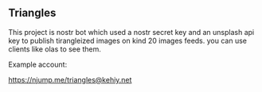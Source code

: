 ## Triangles

This project is nostr bot which used a nostr secret key and an unsplash api key to publish tirangleized images on kind 20 images feeds. you can use clients like olas to see them.

Example account:

https://njump.me/triangles@kehiy.net
